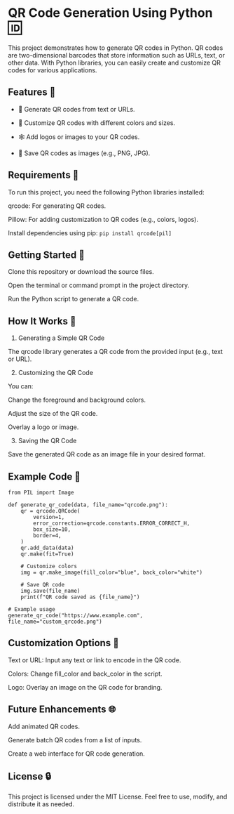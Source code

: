# QR Code Generation Using Python 🆔

This project demonstrates how to generate QR codes in Python. QR codes are two-dimensional barcodes that store information such as URLs, text, or other data. With Python libraries, you can easily create and customize QR codes for various applications.
## Features 🔩
  - 🔐 Generate QR codes from text or URLs.

  - 🎨 Customize QR codes with different colors and sizes.

  - 🕸️ Add logos or images to your QR codes.

  - 🛶 Save QR codes as images (e.g., PNG, JPG).
## Requirements 🔢
To run this project, you need the following Python libraries installed:

qrcode: For generating QR codes.

Pillow: For adding customization to QR codes (e.g., colors, logos).

Install dependencies using pip:
```pip install qrcode[pil]```
## Getting Started 🚀
Clone this repository or download the source files.

Open the terminal or command prompt in the project directory.

Run the Python script to generate a QR code.

## How It Works 🤖

1. Generating a Simple QR Code

The qrcode library generates a QR code from the provided input (e.g., text or URL).

2. Customizing the QR Code

You can:

Change the foreground and background colors.

Adjust the size of the QR code.

Overlay a logo or image.

3. Saving the QR Code

Save the generated QR code as an image file in your desired format.
## Example Code 📝
```import qrcode
from PIL import Image

def generate_qr_code(data, file_name="qrcode.png"):
    qr = qrcode.QRCode(
        version=1,
        error_correction=qrcode.constants.ERROR_CORRECT_H,
        box_size=10,
        border=4,
    )
    qr.add_data(data)
    qr.make(fit=True)

    # Customize colors
    img = qr.make_image(fill_color="blue", back_color="white")

    # Save QR code
    img.save(file_name)
    print(f"QR code saved as {file_name}")

# Example usage
generate_qr_code("https://www.example.com", file_name="custom_qrcode.png")
```

## Customization Options 🎨

Text or URL: Input any text or link to encode in the QR code.

Colors: Change fill_color and back_color in the script.

Logo: Overlay an image on the QR code for branding.

## Future Enhancements 🌐

Add animated QR codes.

Generate batch QR codes from a list of inputs.

Create a web interface for QR code generation.

## License 🔒

This project is licensed under the MIT License. Feel free to use, modify, and distribute it as needed.
